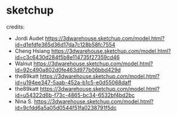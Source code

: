 # sketchup
credits:
- Jordi Audet https://3dwarehouse.sketchup.com/model.html?id=d1efdfe365d36d17da7c128b58fc7554
- Cheng Hsiang https://3dwarehouse.sketchup.com/model.html?id=c3c6430d284f5b8e114735f27359cd46
- Walnut https://3dwarehouse.sketchup.com/model.html?id=92c490a802d0fe463d977b06bbd429d
- the89katt https://3dwarehouse.sketchup.com/model.html?id=u194ee347-5aab-452a-b1c5-e0d55068daff
- the89katt https://3dwarehouse.sketchup.com/model.html?id=u54322d6b-f73c-4865-bc34-6532bf4bd2bc
- Nina S. https://3dwarehouse.sketchup.com/model.html?id=9cfdd6a5a05d0544f51fa0238791f5dc

